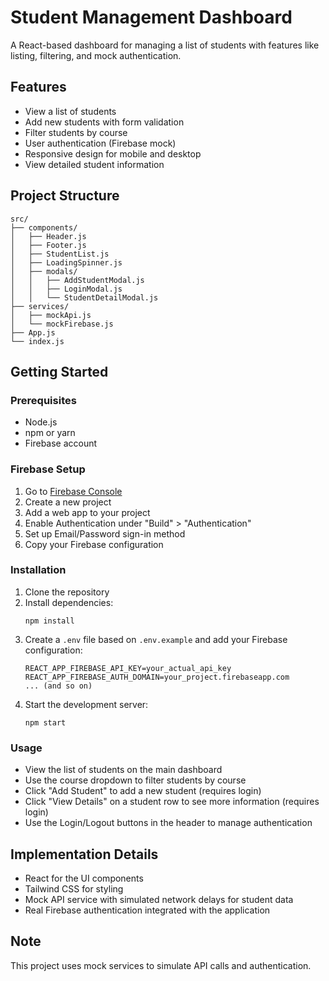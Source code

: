 # Student Management Dashboard

A React-based dashboard for managing a list of students with features like listing, filtering, and mock authentication.

## Features

- View a list of students
- Add new students with form validation
- Filter students by course
- User authentication (Firebase mock)
- Responsive design for mobile and desktop
- View detailed student information

## Project Structure

```
src/
├── components/
│   ├── Header.js
│   ├── Footer.js
│   ├── StudentList.js
│   ├── LoadingSpinner.js
│   ├── modals/
│   │   ├── AddStudentModal.js
│   │   ├── LoginModal.js
│   │   └── StudentDetailModal.js
├── services/
│   ├── mockApi.js
│   └── mockFirebase.js
├── App.js
└── index.js
```

## Getting Started

### Prerequisites

- Node.js
- npm or yarn
- Firebase account

### Firebase Setup

1. Go to [Firebase Console](https://console.firebase.google.com/)
2. Create a new project
3. Add a web app to your project
4. Enable Authentication under "Build" > "Authentication"
5. Set up Email/Password sign-in method
6. Copy your Firebase configuration

### Installation

1. Clone the repository
2. Install dependencies:
   ```
   npm install
   ```
3. Create a `.env` file based on `.env.example` and add your Firebase configuration:
   ```
   REACT_APP_FIREBASE_API_KEY=your_actual_api_key
   REACT_APP_FIREBASE_AUTH_DOMAIN=your_project.firebaseapp.com
   ... (and so on)
   ```
4. Start the development server:
   ```
   npm start
   ```

### Usage

- View the list of students on the main dashboard
- Use the course dropdown to filter students by course
- Click "Add Student" to add a new student (requires login)
- Click "View Details" on a student row to see more information (requires login)
- Use the Login/Logout buttons in the header to manage authentication

## Implementation Details

- React for the UI components
- Tailwind CSS for styling
- Mock API service with simulated network delays for student data
- Real Firebase authentication integrated with the application

## Note

This project uses mock services to simulate API calls and authentication.
